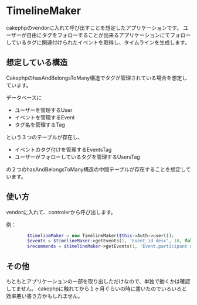 TimelineMaker
===============

cakephpのvendorに入れて呼び出すことを想定したアプリケーションです。
ユーザーが自由にタグをフォローすることが出来るアプリケーションにてフォローしているタグに関連付けられたイベントを取得し、タイムラインを生成します。


想定している構造
----------------------------

CakephpのhasAndBelongsToMany構造でタグが管理されている場合を想定しています。


データベースに

* ユーザーを管理するUser
* イベントを管理するEvent
* タグ名を管理するTag

という３つのテーブルが存在し、

* イベントのタグ付けを管理するEventsTag
* ユーザーがフォローしているタグを管理するUsersTag

の２つのhasAndBelongsToMany構造の中間テーブルが存在することを想定しています。


使い方
-------------------------

vendorに入れて、controlerから呼び出します。

例：

```php
        $timelineMaker = new TimelineMaker($this->Auth->user());
        $events = $timelineMaker->getEvents(1, 'Event.id desc', 10, false);
        $recommends = $timelineMaker->getEvents(1, 'Event.participant desc',3 ,false);
```


その他
--------------------

もともとアプリケーションの一部を取り出しただけなので、単独で動くかは確認してません。
cakephpに触れてから１ヶ月ぐらいの時に書いたのでいろいろと効率悪い書き方かもしれません。